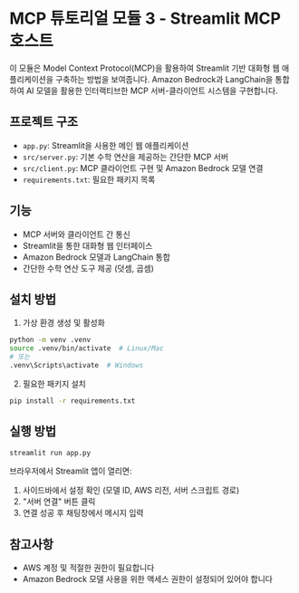 # MCP 튜토리얼 모듈 3 - Streamlit MCP 호스트

이 모듈은 Model Context Protocol(MCP)을 활용하여 Streamlit 기반 대화형 웹 애플리케이션을 구축하는 방법을 보여줍니다. Amazon Bedrock과 LangChain을 통합하여 AI 모델을 활용한 인터랙티브한 MCP 서버-클라이언트 시스템을 구현합니다.

## 프로젝트 구조

- `app.py`: Streamlit을 사용한 메인 웹 애플리케이션
- `src/server.py`: 기본 수학 연산을 제공하는 간단한 MCP 서버
- `src/client.py`: MCP 클라이언트 구현 및 Amazon Bedrock 모델 연결
- `requirements.txt`: 필요한 패키지 목록

## 기능

- MCP 서버와 클라이언트 간 통신
- Streamlit을 통한 대화형 웹 인터페이스
- Amazon Bedrock 모델과 LangChain 통합
- 간단한 수학 연산 도구 제공 (덧셈, 곱셈)

## 설치 방법

1. 가상 환경 생성 및 활성화

```bash
python -m venv .venv
source .venv/bin/activate  # Linux/Mac
# 또는 
.venv\Scripts\activate  # Windows
```

2. 필요한 패키지 설치

```bash
pip install -r requirements.txt
```

## 실행 방법

```bash
streamlit run app.py
```

브라우저에서 Streamlit 앱이 열리면:

1. 사이드바에서 설정 확인 (모델 ID, AWS 리전, 서버 스크립트 경로)
2. "서버 연결" 버튼 클릭
3. 연결 성공 후 채팅창에서 메시지 입력

## 참고사항

- AWS 계정 및 적절한 권한이 필요합니다
- Amazon Bedrock 모델 사용을 위한 액세스 권한이 설정되어 있어야 합니다
